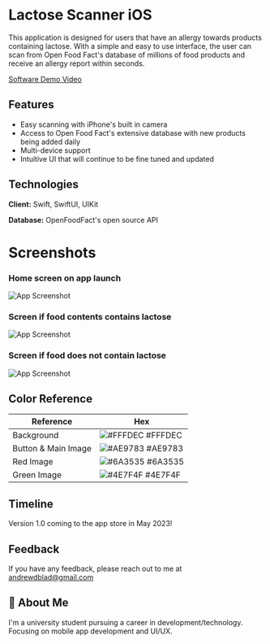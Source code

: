 
# Lactose Scanner iOS

This application is designed for users that have an allergy towards products containing lactose. With a simple and easy to use interface, the user can scan from Open Food Fact's database of millions of food products and receive an allergy report within seconds.

[Software Demo Video](https://youtu.be/mYddzOs-sCs)

## Features

- Easy scanning with iPhone's built in camera
- Access to Open Food Fact's extensive database with new products being added daily
- Multi-device support
- Intuitive UI that will continue to be fine tuned and updated


## Technologies

**Client:** Swift, SwiftUI, UIKit

**Database:** OpenFoodFact's open source API


# Screenshots
### Home screen on app launch

![App Screenshot](https://i.imgur.com/qn49PNS.png?5)

### Screen if food contents contains lactose

![App Screenshot](https://i.imgur.com/0UGkMii.png?11)

### Screen if food does not contain lactose

![App Screenshot](https://i.imgur.com/yRfvOS8.png?10)






## Color Reference

| Reference             | Hex                                                                |
| ----------------- | ------------------------------------------------------------------ |
| Background | ![#FFFDEC](https://i.imgur.com/O5xeSUP.jpg) #FFFDEC |
| Button & Main Image | ![#AE9783](https://i.imgur.com/BEw9cb6.jpg) #AE9783 |
| Red Image | ![#6A3535](https://i.imgur.com/DSEtNcL.jpg) #6A3535 |
| Green Image | ![#4E7F4F](https://i.imgur.com/b9xzd5L.jpg) #4E7F4F |


## Timeline
Version 1.0 coming to the app store in May 2023!
## Feedback

If you have any feedback, please reach out to me at andrewdblad@gmail.com


## 🚀 About Me
I'm a university student pursuing a career in development/technology. Focusing on mobile app development and UI/UX.

